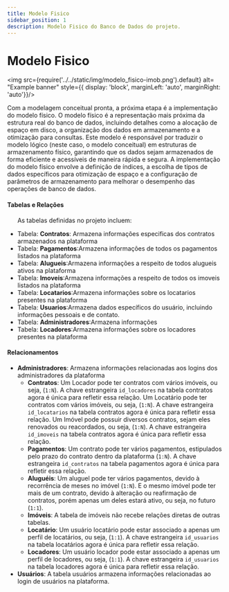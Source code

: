 ```yaml
---
title: Modelo Fisico
sidebar_position: 1
description: Modelo Fisico do Banco de Dados do projeto.
---
```


# Modelo Fisico

<img src={require('../../static/img/modelo_fisico-imob.png').default} alt= "Example banner" style={{ display: 'block', marginLeft: 'auto', marginRight: 'auto'}}/>

Com a modelagem conceitual pronta, a próxima etapa é a implementação do modelo físico. O modelo físico é a representação mais próxima da estrutura real do banco de dados, incluindo detalhes como a alocação de espaço em disco, a organização dos dados em armazenamento e a otimização para consultas. Este modelo é responsável por traduzir o modelo lógico (neste caso, o modelo conceitual) em estruturas de armazenamento físico, garantindo que os dados sejam armazenados de forma eficiente e acessíveis de maneira rápida e segura. A implementação do modelo físico envolve a definição de índices, a escolha de tipos de dados específicos para otimização de espaço e a configuração de parâmetros de armazenamento para melhorar o desempenho das operações de banco de dados.

#### Tabelas e Relações

&nbsp;&nbsp;&nbsp;&nbsp;&nbsp;&nbsp;As tabelas definidas no projeto incluem:

- Tabela: **Contratos**: Armazena informações especificas dos contratos armazenados na plataforma
- Tabela: **Pagamentos**:Armazena informações de todos os pagamentos listados na plataforma
- Tabela: **Alugueis**:Armazena informações a respeito de todos alugueis ativos na plataforma
- Tabela: **Imoveis**:Armazena informações a respeito de todos os imoveis listados na plataforma
- Tabela: **Locatarios**:Armazena informações sobre os locatarios presentes na plataforma
- Tabela: **Usuarios**:Armazena dados específicos do usuário, incluindo informações pessoais e de contato.
- Tabela: **Administradores**:Armazena informações 
- Tabela: **Locadores**:Armazena informações sobre os locadores presentes na plataforma


#### Relacionamentos
- **Administradores**: Armazena informações relacionadas aos logins dos administradores da plataforma
  - **Contratos**: Um Locador pode ter contratos com vários imóveis, ou seja, (`1:N`). A chave estrangeira `id_locadores` na tabela contratos agora é única para refletir essa relação. Um Locatário pode ter contratos com vários imóveis, ou seja, (`1:N`). A chave estrangeira `id_locatarios` na tabela contratos agora é única para refletir essa relação. Um Imóvel pode possuir diversos contratos, sejam eles renovados ou reacordados, ou seja, (`1:N`). A chave estrangeira `id_imoveis` na tabela contratos agora é única para refletir essa relação.
  - **Pagamentos**: Um contrato pode ter vários pagamentos, estipulados pelo prazo do contrato dentro da plataforma (`1:N`). A chave estrangeira `id_contratos` na tabela pagamentos agora é única para refletir essa relação.
  - **Aluguéis**: Um aluguel pode ter vários pagamentos, devido à recorrência de meses no imóvel (`1:N`). E o mesmo imóvel pode ter mais de um contrato, devido à alteração ou reafirmação de contratos, porém apenas um deles estará ativo, ou seja, no futuro (`1:1`).
  - **Imóveis**: A tabela de imóveis não recebe relações diretas de outras tabelas.
  - **Locatário**: Um usuário locatário pode estar associado a apenas um perfil de locatários, ou seja, (`1:1`). A chave estrangeira `id_usuarios` na tabela locatários agora é única para refletir essa relação.
  - **Locadores**: Um usuário locador pode estar associado a apenas um perfil de locadores, ou seja, (`1:1`). A chave estrangeira `id_usuarios` na tabela locadores agora é única para refletir essa relação.
- **Usuários**: A tabela usuários armazena informações relacionadas ao login de usuários na plataforma.
  